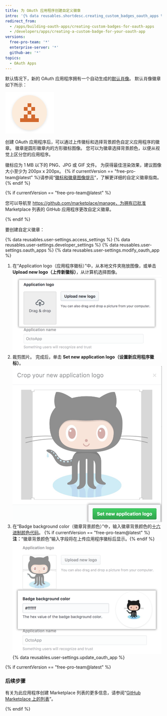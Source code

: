 ```yaml
---
title: 为 OAuth 应用程序创建自定义徽章
intro: '{% data reusables.shortdesc.creating_custom_badges_oauth_apps %}'
redirect_from:
  - /apps/building-oauth-apps/creating-custom-badges-for-oauth-apps
  - /developers/apps/creating-a-custom-badge-for-your-oauth-app
versions:
  free-pro-team: '*'
  enterprise-server: '*'
  github-ae: '*'
topics:
  - OAuth Apps
---
```

默认情况下，新的 OAuth 应用程序拥有一个自动生成的[默认肖像](https://github.com/blog/1586-identicons)。 默认肖像徽章如下所示：

![默认肖像](/assets/images/identicon.png)

创建 OAuth 应用程序后，可以通过上传徽标和选择背景颜色自定义应用程序的徽章。 徽章是圆形徽章内的方形徽标图像。 您可以为徽章选择背景颜色，以便从视觉上区分您的应用程序。

徽标应为 1 MB 以下的 PNG、JPG 或 GIF 文件。 为获得最佳渲染效果，建议图像大小至少为 200px x 200px。 {% if currentVersion == "free-pro-team@latest" %}请参阅“[徽标和徽章图像提示](/marketplace/listing-on-github-marketplace/writing-github-marketplace-listing-descriptions/#guidelines-for-logos)”，了解更详细的自定义徽章指南。{% endif %}

{% if currentVersion == "free-pro-team@latest" %}

您可以导航至 https://github.com/marketplace/manage，为拥有已批准 Marketplace 列表的 GitHub 应用程序更改自定义徽章。

{% endif %}

要创建自定义徽章：

{% data reusables.user-settings.access_settings %}
{% data reusables.user-settings.developer_settings %}
{% data reusables.user-settings.oauth_apps %}
{% data reusables.user-settings.modify_oauth_app %}
1. 在“Application logo（应用程序徽标）”中，从本地文件夹拖放图像，或单击 **Upload new logo（上传新徽标）**，从计算机选择图像。 ![上传徽标](/assets/images/oauth-apps/oauth_apps_upload_logo.png)
6. 裁剪图片。 完成后，单击 **Set new application logo（设置新应用程序徽标）**。 ![裁剪和设置徽标](/assets/images/oauth-apps/oauth_apps_crop_and_set_logo.png)
7. 在“Badge background color（徽章背景颜色）”中，输入徽章背景颜色的[十六进制颜色代码](http://www.color-hex.com/)。
{% if currentVersion == "free-pro-team@latest" %}**注：**“徽章背景颜色”输入字段将在上传应用程序徽标后显示。{% endif %}
![徽章背景颜色](/assets/images/oauth-apps/oauth_apps_badge_background_color.png)
{% data reusables.user-settings.update_oauth_app %}

{% if currentVersion == "free-pro-team@latest" %}

### 后续步骤

有关为此应用程序创建 Marketplace 列表的更多信息，请参阅“[GitHub Marketplace 上的列表](/marketplace/listing-on-github-marketplace/)”。

{% endif %}
